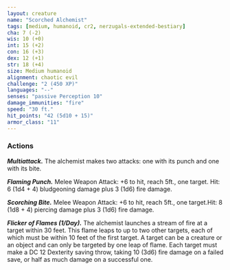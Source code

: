 ```yaml
---
layout: creature
name: "Scorched Alchemist"
tags: [medium, humanoid, cr2, nerzugals-extended-bestiary]
cha: 7 (-2)
wis: 10 (+0)
int: 15 (+2)
con: 16 (+3)
dex: 12 (+1)
str: 18 (+4)
size: Medium humanoid
alignment: chaotic evil
challenge: "2 (450 XP)"
languages: "--"
senses: "passive Perception 10"
damage_immunities: "fire"
speed: "30 ft."
hit_points: "42 (5d10 + 15)"
armor_class: "11"
---
```


### Actions

***Multiattack.*** The alchemist makes two attacks: one with
its punch and one with its bite.

***Flaming Punch.*** Melee Weapon Attack: +6 to hit, reach
5ft., one target. Hit: 6 (1d4 + 4) bludgeoning damage
plus 3 (1d6) fire damage.

***Scorching Bite.*** Melee Weapon Attack: +6 to hit, reach
5ft., one target.Hit: 8 (1d8 + 4) piercing damage plus 3
(1d6) fire damage.

***Flicker of Flames (1/Day).*** The alchemist launches a
stream of fire at a target within 30 feet. This flame
leaps to up to two other targets, each of which must be
within 10 feet of the first target. A target can be a
creature or an object and can only be targeted by one
leap of flame.
Each target must make a DC 12 Dexterity saving throw,
taking 10 (3d6) fire damage on a failed save, or half as
much damage on a successful one.
